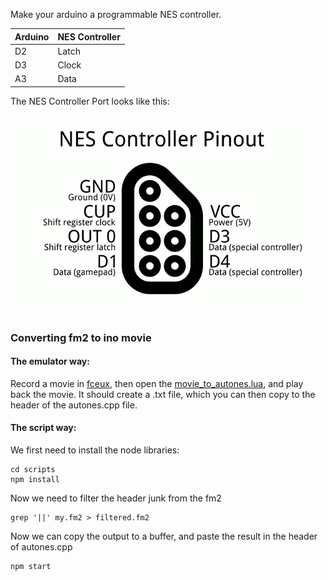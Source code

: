 Make your arduino a programmable NES controller.

 Arduino | NES Controller
---------|----------------
      D2 | Latch
      D3 | Clock
      A3 | Data	

The NES Controller Port looks like this:

![](nes-controller-pinout.png)

### Converting fm2 to ino movie

#### The emulator way:

Record a movie in [fceux](www.fceux.com), then open the [movie_to_autones.lua](movie_to_autones.lua), and play back the movie.
It should create a <moviename>.txt file, which you can then copy to the header of the autones.cpp file.

#### The script way:

We first need to install the node libraries:

    cd scripts
    npm install

Now we need to filter the header junk from the fm2

    grep '||' my.fm2 > filtered.fm2

Now we can copy the output to a buffer, and paste the result in the header of autones.cpp

    npm start
